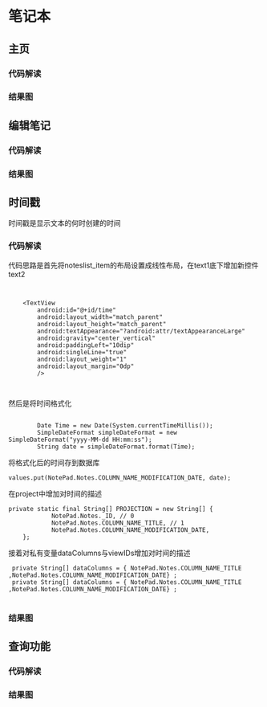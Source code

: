 
# 笔记本

## 主页

### 代码解读

### 结果图

## 编辑笔记

### 代码解读

### 结果图

## 时间戳

时间戳是显示文本的何时创建的时间

### 代码解读

代码思路是首先将noteslist_item的布局设置成线性布局，在text1底下增加新控件text2

```


    <TextView
        android:id="@+id/time"
        android:layout_width="match_parent"
        android:layout_height="match_parent"
        android:textAppearance="?android:attr/textAppearanceLarge"
        android:gravity="center_vertical"
        android:paddingLeft="10dip"
        android:singleLine="true"
        android:layout_weight="1"
        android:layout_margin="0dp"
        />
        
        
```

然后是将时间格式化

```

        Date Time = new Date(System.currentTimeMillis());
        SimpleDateFormat simpleDateFormat = new SimpleDateFormat("yyyy-MM-dd HH:mm:ss");
        String date = simpleDateFormat.format(Time);

```

将格式化后的时间存到数据库

```
values.put(NotePad.Notes.COLUMN_NAME_MODIFICATION_DATE, date);

```

在project中增加对时间的描述

```
private static final String[] PROJECTION = new String[] {
            NotePad.Notes._ID, // 0
            NotePad.Notes.COLUMN_NAME_TITLE, // 1
            NotePad.Notes.COLUMN_NAME_MODIFICATION_DATE,
    };

```

接着对私有变量dataColumns与viewIDs增加对时间的描述

```
 private String[] dataColumns = { NotePad.Notes.COLUMN_NAME_TITLE ,NotePad.Notes.COLUMN_NAME_MODIFICATION_DATE} ;
 private String[] dataColumns = { NotePad.Notes.COLUMN_NAME_TITLE ,NotePad.Notes.COLUMN_NAME_MODIFICATION_DATE} ;


```

### 结果图

## 查询功能

### 代码解读

### 结果图
